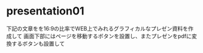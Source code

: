 # presentation01
下記の文章をを16:9の比率でWEB上でみれるグラフィカルなプレゼン資料を作成して 画面下部にはページを移動するボタンを設置し、またプレゼンをpdfに変換するボタンも設置して
